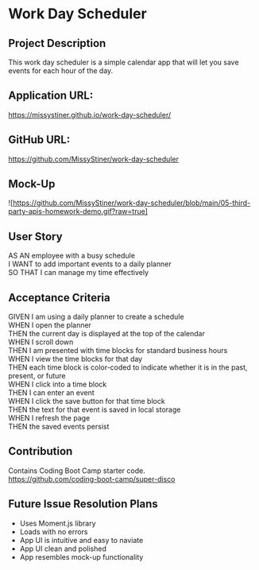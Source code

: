 # Work Day Scheduler

## Project Description
This work day scheduler is a simple calendar app that will let you save events for each hour of the day.

## Application URL:
https://missystiner.github.io/work-day-scheduler/

## GitHub URL:
https://github.com/MissyStiner/work-day-scheduler

## Mock-Up
![https://github.com/MissyStiner/work-day-scheduler/blob/main/05-third-party-apis-homework-demo.gif?raw=true]

## User Story
AS AN employee with a busy schedule<br>
I WANT to add important events to a daily planner<br>
SO THAT I can manage my time effectively

## Acceptance Criteria
GIVEN I am using a daily planner to create a schedule<br>
WHEN I open the planner<br>
THEN the current day is displayed at the top of the calendar<br>
WHEN I scroll down<br>
THEN I am presented with time blocks for standard business hours<br>
WHEN I view the time blocks for that day<br>
THEN each time block is color-coded to indicate whether it is in the past, present, or future<br>
WHEN I click into a time block<br>
THEN I can enter an event<br>
WHEN I click the save button for that time block<br>
THEN the text for that event is saved in local storage<br>
WHEN I refresh the page<br>
THEN the saved events persist

## Contribution
Contains Coding Boot Camp starter code. <br>
https://github.com/coding-boot-camp/super-disco

## Future Issue Resolution Plans
- Uses Moment.js library
- Loads with no errors
- App UI is intuitive and easy to naviate
- App UI clean and polished
- App resembles mock-up functionality